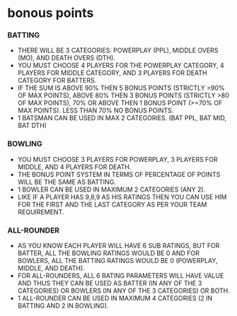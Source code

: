 # bonous points

### BATTING
- THERE WILL BE 3 CATEGORIES: POWERPLAY (PPL), MIDDLE OVERS (MO), AND DEATH OVERS (DTH).
- YOU MUST CHOOSE 4 PLAYERS FOR THE POWERPLAY CATEGORY, 4 PLAYERS FOR MIDDLE CATEGORY, AND 3 PLAYERS FOR DEATH CATEGORY FOR BATTERS.
- IF THE SUM IS ABOVE 90% THEN 5 BONUS POINTS (STRICTLY >90% OF MAX POINTS), ABOVE 80% THEN 3 BONUS POINTS (STRICTLY >80 OF MAX POINTS), 70% OR ABOVE THEN 1 BONUS POINT (>=70% OF MAX POINTS). LESS THAN 70% NO BONUS POINTS.
- 1 BATSMAN CAN BE USED IN MAX 2 CATEGORIES. (BAT PPL, BAT MID, BAT DTH)


### BOWLING
- YOU MUST CHOOSE 3 PLAYERS FOR POWERPLAY, 3 PLAYERS FOR MIDDLE, AND 4 PLAYERS FOR DEATH.
- THE BONUS POINT SYSTEM IN TERMS OF PERCENTAGE OF POINTS WILL BE THE SAME AS BATTING.
- 1 BOWLER CAN BE USED IN MAXIMUM 2 CATEGORIES (ANY 2).
- LIKE IF A PLAYER HAS 9,8,9 AS HIS RATINGS THEN YOU CAN USE HIM FOR THE FIRST AND THE LAST CATEGORY AS PER YOUR TEAM REQUIREMENT.

### ALL-ROUNDER
- AS YOU KNOW EACH PLAYER WILL HAVE 6 SUB RATINGS, BUT FOR BATTER, ALL THE BOWLING RATINGS WOULD BE 0 AND FOR BOWLERS, ALL THE BATTING RATINGS WOULD BE 0 (POWERPLAY, MIDDLE, AND DEATH).
- FOR ALL-ROUNDERS, ALL 6 RATING PARAMETERS WILL HAVE VALUE AND THUS THEY CAN BE USED AS BATTER (IN ANY OF THE 3 CATEGORIES) OR BOWLERS (IN ANY OF THE 3 CATEGORIES) OR BOTH.
- 1 ALL-ROUNDER CAN BE USED IN MAXIMUM 4 CATEGORIES (2 IN BATTING AND 2 IN BOWLING).


